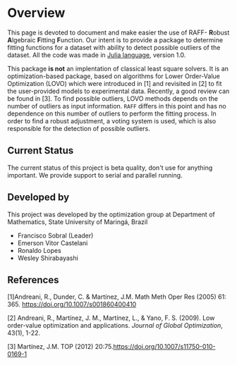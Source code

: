 # Overview



This page is devoted to document and make easier the use of RAFF-
**R**obust **A**lgebraic **F**itting **F**unction. Our intent is to
provide a package to determine fitting functions for a dataset with
ability to detect possible outliers of the dataset. All the code was
made in [Julia language](https://julialang.org), version 1.0.

This package **is not** an implentation of classical least square
solvers. It is an optimization-based package, based on algorithms for Lower Order-Value Optimization (LOVO) which were introduced in [1] and revisited in [2] to fit the user-provided models to experimental data. Recently, a good review can be found in [3]. To find possible outliers, LOVO methods depends on the number of outliers as input information. `RAFF` differs in this point and has no dependence on this number of outliers to perform the fitting process. In order to find a robust adjustment, a voting system is used, which is also responsible for the detection of possible outliers.

## Current Status

The current status of this project is beta quality, don't use for
anything important.  We provide support to serial and parallel
running.

## Developed by

This project was developed by the optimization group at Department of
Mathematics, State University of Maringá, Brazil

* Francisco Sobral (Leader)
* Emerson Vitor Castelani
* Ronaldo Lopes
* Wesley Shirabayashi

## References

[1]Andreani, R., Dunder, C. & Martínez, J.M. Math Meth Oper Res (2005) 61: 365. https://doi.org/10.1007/s001860400410

[2] Andreani, R., Martínez, J. M., Martínez, L., & Yano, F. S. (2009). Low order-value  optimization and applications. *Journal of Global Optimization*, 43(1), 1-22.

[3] Martínez, J.M. TOP (2012) 20:75.https://doi.org/10.1007/s11750-010-0169-1


